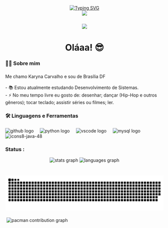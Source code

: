 <div align="center">
  <a href="https://git.io/typing-svg">
    <img src="https://readme-typing-svg.demolab.com?font=Fira+Code&weight=500&size=22&pause=1000&color=0D33B3&center=true&vCenter=true&random=false&width=524&lines=%E2%8A%B9+Bem-vindo(a)!+%E2%8A%B9" alt="Typing SVG">
  </a>
 </div>



<div align="center">
  <img height="150" src="https://media.giphy.com/media/M9gbBd9nbDrOTu1Mqx/giphy.gif"  />
</div>

###

<div align="center">
  <img src="https://visitor-badge.laobi.icu/badge?page_id=maurodesouza.maurodesouza&"  />
</div>

###

<div align="center">
</div>

###

<h1 align="center">Oláaa! 😎</h1>

###

<h3 align="left">👩‍💻  Sobre mim</h3>

###

<p align="left">Me chamo Karyna Carvalho e sou de Brasília DF<br><br>- 📚 Estou atualmente estudando Desenvolvimento de Sistemas. <br>- ⚡ No meu tempo livre eu gosto de: desenhar;
  dançar (Hip-Hop e outros gêneros);
  tocar teclado;
  assistir séries ou filmes;
  ler. </p>

###

<h3 align="left">🛠 Linguagens e Ferramentas</h3>

###

<div align="left">
  <img src="https://cdn.jsdelivr.net/gh/devicons/devicon/icons/github/github-original.svg" height="40" alt="github logo"  />
  <img width="12" />
  <img src="https://cdn.jsdelivr.net/gh/devicons/devicon/icons/python/python-original.svg" height="40" alt="python logo"  />
  <img width="12" />
  <img src="https://cdn.jsdelivr.net/gh/devicons/devicon/icons/vscode/vscode-original.svg" height="40" alt="vscode logo"  />
  <img width="12" />
  <img src="https://cdn.jsdelivr.net/gh/devicons/devicon/icons/mysql/mysql-original.svg" height="40" alt="mysql logo"  />
  <img width="48" height="48" alt="icons8-java-48" src="https://github.com/user-attachments/assets/5b2f9f6e-d6bb-4bd9-8c99-f49df57f2694" />

</div>

###

<h3 align="left"> Status :</h3>

<div align="center">
  <img src="https://github-readme-stats.vercel.app/api?username=KarynaC-reate&hide_title=false&hide_rank=false&show_icons=true&include_all_commits=true&count_private=true&disable_animations=false&theme=dracula&locale=en&hide_border=false&order=1" height="150" alt="stats graph"  />
  <img src="https://github-readme-stats.vercel.app/api/top-langs?username=KarynaC-reate&locale=en&hide_title=false&layout=compact&card_width=320&langs_count=5&theme=dracula&hide_border=false&order=2" height="150" alt="languages graph"  />
</div>

###

<img align="center" alt="" src="">

<picture align="center">
  <source media="(prefers-color-scheme: dark)" srcset="https://raw.githubusercontent.com/mari4souza/mari4souza/output/github-contribution-grid-snake-dark.svg">
  <source media="(prefers-color-scheme: light)" srcset="https://raw.githubusercontent.com/mari4souza/mari4souza/output/github-contribution-grid-snake-dark.svg">
  <img align="center" alt="github contribution grid snake animation" src="https://raw.githubusercontent.com/mari4souza/mari4souza/output/github-contribution-grid-snake.svg">
</picture>

###

<img align="center" alt="" src="">

<picture>
  <source media="(prefers-color-scheme: dark)" srcset="https://raw.githubusercontent.com/KarynaC-reate/KarynaC-reate/output/pacman-contribution-graph-dark.svg">
  <source media="(prefers-color-scheme: light)" srcset="https://raw.githubusercontent.com/KarynaC-reate/KarynaC-reate/output/pacman-contribution-graph.svg">
  <img alt="pacman contribution graph" src="https://raw.githubusercontent.com/KarynaC-reate/KarynaC-reate/output/pacman-contribution-graph.svg">
</picture>

###







